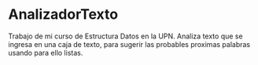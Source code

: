 # AnalizadorTexto
Trabajo de mi curso de Estructura Datos en la UPN. Analiza texto que se ingresa en una caja de texto, para sugerir las probables proximas palabras usando para ello listas.
